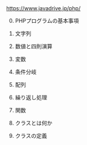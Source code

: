 ##

https://www.javadrive.jp/php/

0. PHPプログラムの基本事項

1. 文字列

2. 数値と四則演算

3. 変数

4. 条件分岐

5. 配列

6. 繰り返し処理

7. 関数

8. クラスとは何か

9. クラスの定義
